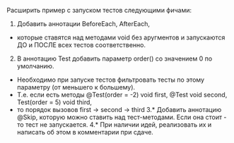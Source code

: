 Расширить пример с запуском тестов следующими фичами:
1. Добавить аннотации BeforeEach, AfterEach,
* которые ставятся над методами void без аругментов и запускаются ДО и ПОСЛЕ всех тестов соответственно.
2. В аннотацию Test добавить параметр order() со значением 0 по умолчанию.
* Необходимо при запуске тестов фильтровать тесты по этому параметру (от меньшего к большему).
* Т.е. если есть методы @Test(order = -2) void first, @Test void second, Test(order = 5) void third,
* то порядок вызовов first -> second -> third
3.* Добавить аннотацию @Skip, которую можно ставить над тест-методами. Если она стоит - то тест не запускается.
4.* При наличии идей, реализовать их и написать об этом в комментарии при сдаче.